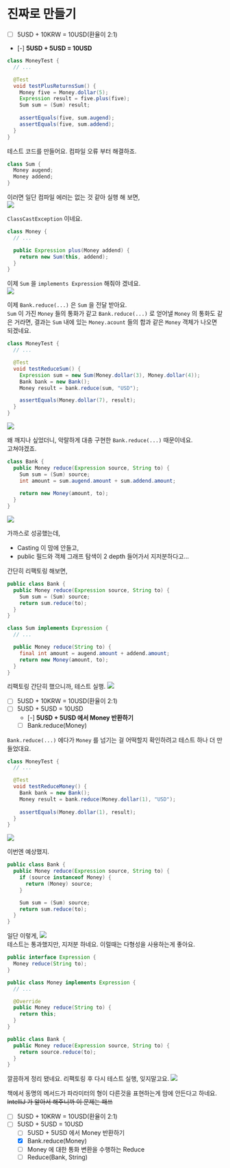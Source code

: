 # 진짜로 만들기

- [ ] 5USD + 10KRW = 10USD(환율이 2:1)   
- [-] **5USD + 5USD = 10USD**  

```java
class MoneyTest {
  // ...

  @Test
  void testPlusReturnsSum() {
    Money five = Money.dollar(5);
    Expression result = five.plus(five);
    Sum sum = (Sum) result;
    
    assertEquals(five, sum.augend);
    assertEquals(five, sum.addend);
  }
}
```
테스트 코드를 만들어요. 컴파일 오류 부터 해결하죠.
```java
class Sum {
  Money augend;
  Money addend;
}
```

이러면 일단 컴파일 에러는 없는 것 같아 실행 해 보면,  
![](IMG001.png)  

`ClassCastException` 이네요.

```java
class Money {
  // ...

  public Expression plus(Money addend) {
    return new Sum(this, addend);
  }
}
```

이제 `Sum` 을 `implements Expression` 해줘야 겠네요.  
![](IMG002.png)  

이제 `Bank.reduce(...)` 은 `Sum` 을 전달 받아요.  
`Sum` 이 가진 `Money` 들의 통화가 같고 `Bank.reduce(...)` 로 얻어낼 `Money` 의 통화도 같은 거라면, 결과는 `Sum` 내에 있는 `Money.acount` 들의 합과 같은 `Money` 객체가 나오면 되겠네요.

```java
class MoneyTest {
  // ...

  @Test
  void testReduceSum() {
    Expression sum = new Sum(Money.dollar(3), Money.dollar(4));
    Bank bank = new Bank();
    Money result = bank.reduce(sum, "USD");

    assertEquals(Money.dollar(7), result);
  }
}
``` 
![](IMG003.png)  

왜 깨지나 싶었더니, 악랄하게 대충 구현한 `Bank.reduce(...)` 때문이네요.  
고쳐야겠죠.
```java
class Bank {
  public Money reduce(Expression source, String to) {
    Sum sum = (Sum) source;
    int amount = sum.augend.amount + sum.addend.amount;
    
    return new Money(amount, to);
  }
}
```
![](IMG004.png)  

가까스로 성공했는데,
- Casting 이 맘에 안들고,
- public 필드와 객체 그래프 탐색이 2 depth 들어가서 지저분하다고...

간단히 리팩토링 해보면,

```java
public class Bank {
  public Money reduce(Expression source, String to) {
    Sum sum = (Sum) source;
    return sum.reduce(to);
  }
}

class Sum implements Expression {
  // ...

  public Money reduce(String to) {
    final int amount = augend.amount + addend.amount;
    return new Money(amount, to);
  }
}
```
리팩토링 간단히 했으니까, 테스트 실행.
![](IMG005.png)  

- [ ] 5USD + 10KRW = 10USD(환율이 2:1)   
- [ ] 5USD + 5USD = 10USD  
  - [-] **5USD + 5USD 에서 Money 반환하기**  
  - [ ] Bank.reduce(Money)  

`Bank.reduce(...)` 에다가 `Money` 를 넘기는 걸 어떡할지 확인하려고 테스트 하나 더 만들었대요.  

```java
class MoneyTest {
  // ...

  @Test
  void testReduceMoney() {
    Bank bank = new Bank();
    Money result = bank.reduce(Money.dollar(1), "USD");
    
    assertEquals(Money.dollar(1), result);
  }
}
```
![](IMG006.png)  

이번엔 예상했지.
```java
public class Bank {
  public Money reduce(Expression source, String to) {
    if (source instanceof Money) {
      return (Money) source;
    }

    Sum sum = (Sum) source;
    return sum.reduce(to);
  }
}
```
일단 이렇게,
![](IMG007.png)  
테스트는 통과했지만, 지저분 하네요. 이럴때는 다형성을 사용하는게 좋아요.

```java
public interface Expression {
  Money reduce(String to);
}

public class Money implements Expression {
  // ...

  @Override
  public Money reduce(String to) {
    return this;
  }
}

public class Bank {
  public Money reduce(Expression source, String to) {
    return source.reduce(to);
  }
}
```
깔끔하게 정리 됐네요. 리팩토링 후 다시 테스트 실행, 잊지말고요.
![](IMG008.png)  

책에서 동명의 메서드가 파라미터의 형이 다른것을 표현하는게 맘에 안든다고 하네요.  
~~IntelliJ 가 알아서 해주니까 이 문제는 패쓰~~

- [ ] 5USD + 10KRW = 10USD(환율이 2:1)   
- [ ] 5USD + 5USD = 10USD  
  - [ ] 5USD + 5USD 에서 Money 반환하기  
  - [X] Bank.reduce(Money)
  - [ ] Money 에 대한 통화 변환을 수행하는 Reduce
  - [ ] Reduce(Bank, String)      
